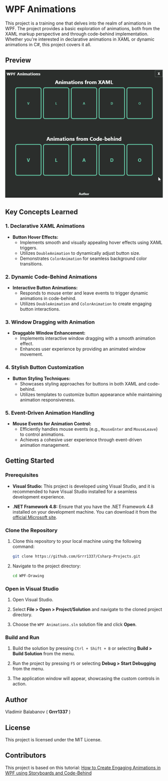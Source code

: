 # WPF Animations

This project is a training one that delves into the realm of animations in WPF. The project provides a basic exploration of animations, both from the XAML markup perspective and through code-behind implementation. Whether you're interested in declarative animations in XAML or dynamic animations in C#, this project covers it all.

## Preview
![WPF Animations](WPF%20Animations%20Demo.gif)


## Key Concepts Learned

### 1. Declarative XAML Animations
- **Button Hover Effects:**
  - Implements smooth and visually appealing hover effects using XAML triggers.
  - Utilizes `DoubleAnimation` to dynamically adjust button size.
  - Demonstrates `ColorAnimation` for seamless background color transitions.

### 2. Dynamic Code-Behind Animations
- **Interactive Button Animations:**
  - Responds to mouse enter and leave events to trigger dynamic animations in code-behind.
  - Utilizes `DoubleAnimation` and `ColorAnimation` to create engaging button interactions.

### 3. Window Dragging with Animation
- **Draggable Window Enhancement:**
  - Implements interactive window dragging with a smooth animation effect.
  - Enhances user experience by providing an animated window movement.

### 4. Stylish Button Customization
- **Button Styling Techniques:**
  - Showcases styling approaches for buttons in both XAML and code-behind.
  - Utilizes templates to customize button appearance while maintaining animation responsiveness.

### 5. Event-Driven Animation Handling
- **Mouse Events for Animation Control:**
  - Efficiently handles mouse events (e.g., `MouseEnter` and `MouseLeave`) to control animations.
  - Achieves a cohesive user experience through event-driven animation management.


## Getting Started

### Prerequisites

- **Visual Studio:** This project is developed using Visual Studio, and it is recommended to have Visual Studio installed for a seamless development experience.
  
- **.NET Framework 4.8:** Ensure that you have the .NET Framework 4.8 installed on your development machine. You can download it from the [official Microsoft site](https://dotnet.microsoft.com/download/dotnet-framework/net48).

### Clone the Repository

1. Clone this repository to your local machine using the following command:

    ```bash
    git clone https://github.com/Grrr1337/Csharp-Projects.git
    ```

2. Navigate to the project directory:

    ```bash
    cd WPF-Drawing
    ```

### Open in Visual Studio

1. Open Visual Studio.

2. Select **File > Open > Project/Solution** and navigate to the cloned project directory.

3. Choose the `WPF Animations.sln` solution file and click **Open**.

### Build and Run

1. Build the solution by pressing `Ctrl + Shift + B` or selecting **Build > Build Solution** from the menu.

2. Run the project by pressing `F5` or selecting **Debug > Start Debugging** from the menu.

3. The application window will appear, showcasing the custom controls in action.

## Author
Vladimir Balabanov ( **Grrr1337** )

## License
This project is licensed under the MIT License.


## Contributors
 
 This project is based on this tutorial: [How to Create Engaging Animations in WPF using Storyboards and Code-Behind](https://www.youtube.com/watch?v=qK90unxfrXw)

